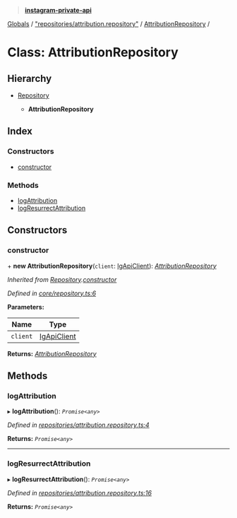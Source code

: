 > **[instagram-private-api](../README.md)**

[Globals](../README.md) / ["repositories/attribution.repository"](../modules/_repositories_attribution_repository_.md) / [AttributionRepository](_repositories_attribution_repository_.attributionrepository.md) /

# Class: AttributionRepository

## Hierarchy

* [Repository](_core_repository_.repository.md)

  * **AttributionRepository**

## Index

### Constructors

* [constructor](_repositories_attribution_repository_.attributionrepository.md#constructor)

### Methods

* [logAttribution](_repositories_attribution_repository_.attributionrepository.md#logattribution)
* [logResurrectAttribution](_repositories_attribution_repository_.attributionrepository.md#logresurrectattribution)

## Constructors

###  constructor

\+ **new AttributionRepository**(`client`: [IgApiClient](_core_client_.igapiclient.md)): *[AttributionRepository](_repositories_attribution_repository_.attributionrepository.md)*

*Inherited from [Repository](_core_repository_.repository.md).[constructor](_core_repository_.repository.md#constructor)*

*Defined in [core/repository.ts:6](https://github.com/dilame/instagram-private-api/blob/173bc62/src/core/repository.ts#L6)*

**Parameters:**

Name | Type |
------ | ------ |
`client` | [IgApiClient](_core_client_.igapiclient.md) |

**Returns:** *[AttributionRepository](_repositories_attribution_repository_.attributionrepository.md)*

## Methods

###  logAttribution

▸ **logAttribution**(): *`Promise<any>`*

*Defined in [repositories/attribution.repository.ts:4](https://github.com/dilame/instagram-private-api/blob/173bc62/src/repositories/attribution.repository.ts#L4)*

**Returns:** *`Promise<any>`*

___

###  logResurrectAttribution

▸ **logResurrectAttribution**(): *`Promise<any>`*

*Defined in [repositories/attribution.repository.ts:16](https://github.com/dilame/instagram-private-api/blob/173bc62/src/repositories/attribution.repository.ts#L16)*

**Returns:** *`Promise<any>`*